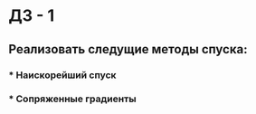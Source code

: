 # ДЗ - 1

## Реализовать следущие методы спуска:
### * Наискорейший спуск
### * Сопряженные градиенты
